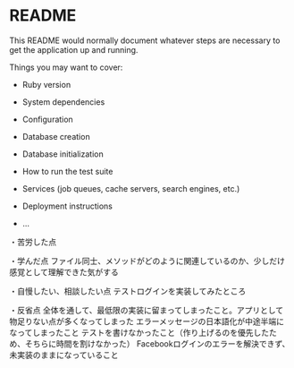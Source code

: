 # README

This README would normally document whatever steps are necessary to get the
application up and running.

Things you may want to cover:

* Ruby version

* System dependencies

* Configuration

* Database creation

* Database initialization

* How to run the test suite

* Services (job queues, cache servers, search engines, etc.)

* Deployment instructions

* ...

・苦労した点

・学んだ点
ファイル同士、メソッドがどのように関連しているのか、少しだけ感覚として理解できた気がする

・自慢したい、相談したい点
テストログインを実装してみたところ

・反省点
全体を通して、最低限の実装に留まってしまったこと。アプリとして物足りない点が多くなってしまった
エラーメッセージの日本語化が中途半端になってしまったこと
テストを書けなかったこと（作り上げるのを優先したため、そちらに時間を割けなかった）
Facebookログインのエラーを解決できず、未実装のままになっていること